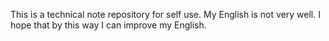 This is a technical note repository for self use. My English is not very well. I hope that by this way I can improve my English.
